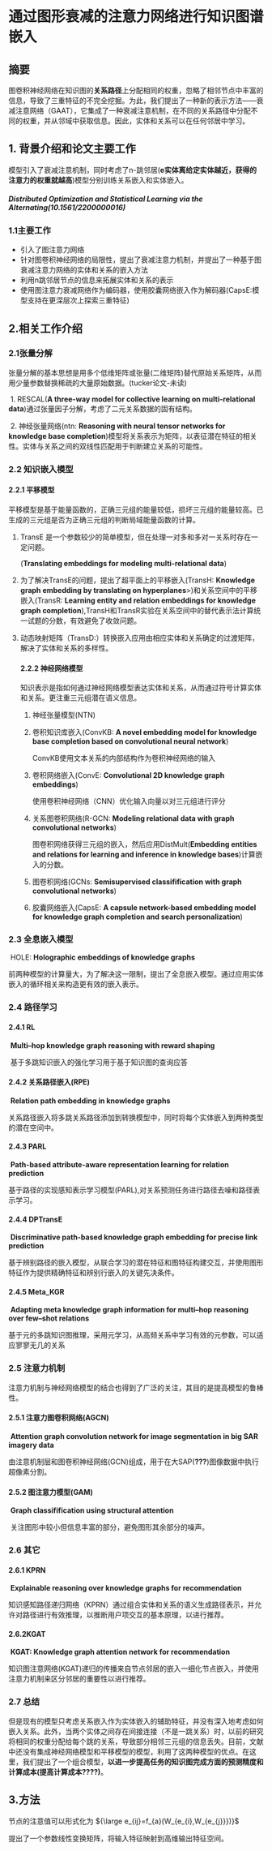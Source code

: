 # 通过图形衰减的注意力网络进行知识图谱嵌入

## 摘要

图卷积神经网络在知识图的<b>关系路径</b>上分配相同的权重，忽略了相邻节点中丰富的信息，导致了三重特征的不完全挖掘。为此，我们提出了一种新的表示方法——衰减注意网络（GAAT），它集成了一种衰减注意机制，在不同的关系路径中分配不同的权重，并从邻域中获取信息。因此，实体和关系可以在任何邻居中学习。

## 1. 背景介绍和论文主要工作

模型引入了衰减注意机制，同时考虑了n-跳邻居(<b>e实体离给定实体越近，获得的注意力的权重就越高</b>)模型分别训练关系嵌入和实体嵌入。

##### Distributed Optimization and Statistical Learning via the Alternating(10.1561/2200000016)

### 1.1主要工作

- 引入了图注意力网络
- 针对图卷积神经网络的局限性，提出了衰减注意力机制，并提出了一种基于图衰减注意力网络的实体和关系的嵌入方法
- 利用n跳邻居节点的信息来拓展实体和关系的表示
- 使用图注意力衰减网络作为编码器，使用胶囊网络嵌入作为解码器(CapsE:模型支持在更深层次上探索三重特征)

## 2.相关工作介绍

### 2.1张量分解

​		张量分解的基本思想是用多个低维矩阵或张量(二维矩阵)替代原始关系矩阵，从而用少量参数替换稀疏的大量原始数据。(tucker论文-未读)

​		1. RESCAL(<b>A three-way model for collective learning on multi-relational data</b>)通过张量因子分解，考虑了二元关系数据的固有结构。

​		2. 神经张量网络(ntn: <b>Reasoning with neural tensor networks for knowledge base completion</b>)模型将关系表示为矩阵，以表征潜在特征的相关性。实体与关系之间的双线性匹配用于判断建立关系的可能性。

### 2.2 知识嵌入模型

#### 	2.2.1 平移模型

​	平移模型是基于能量函数的，正确三元组的能量较低，损坏三元组的能量较高。已生成的三元组是否为正确三元组的判断局域能量函数的计算。

 1. TransE 是一个参数较少的简单模型，但在处理一对多和多对一关系时存在一定问题。

    (<b>Translating embeddings for modeling multi-relational data</b>)

 2. 为了解决TransE的问题，提出了超平面上的平移嵌入(TransH: <b>Knowledge graph embedding by translating on hyperplanes</b>>)和关系空间中的平移嵌入(TransR: <b>Learning entity and relation embeddings for knowledge graph completion</b>),TransH和TransR实验在关系空间中的替代表示法计算统一试题的分数，有效避免了收敛问题。

 3. 动态映射矩阵（TransD:）转换嵌入应用由相应实体和关系确定的过渡矩阵，解决了实体和关系的多样性。

    #### 2.2.2 神经网络模型

    ​	知识表示是指如何通过神经网络模型表达实体和关系，从而通过符号计算实体和关系。更注重三元组潜在语义信息。

     1. 神经张量模型(NTN)

     2. 卷积知识库嵌入(ConvKB: <b>A novel embedding model for knowledge base completion based on convolutional neural network</b>)

        ConvKB使用文本关系的内部结构作为卷积神经网络的输入

     3. 卷积网络嵌入(ConvE: <b>Convolutional 2D knowledge graph embeddings</b>)

        使用卷积神经网络（CNN）优化输入向量以对三元组进行评分

     4. 关系图卷积网络(R-GCN: <b>Modeling relational data with graph convolutional networks</b>)

        图卷积网络获得三元组的嵌入，然后应用DistMult(<b>Embedding entities and relations for learning and inference in knowledge bases</b>)计算嵌入的分数。

     5. 图卷积网络(GCNs: <b>Semisupervised classifification with graph convolutional networks</b>)

     6. 胶囊网络嵌入(CapsE:  <b>A capsule network-based embedding model for knowledge graph completion and search personalization</b>)


### 2.3 全息嵌入模型

​	HOLE: <b>Holographic embeddings of knowledge graphs</b>

​	前两种模型的计算量大，为了解决这一限制，提出了全息嵌入模型。通过应用实体嵌入的循环相关来构造更有效的嵌入表示。

### 2.4 路径学习

#### 	2.4.1 RL

​		<b>Multi–hop knowledge graph reasoning with reward shaping</b>

​		基于多跳知识嵌入的强化学习用于基于知识图的查询应答

#### 	2.4.2 关系路径嵌入(RPE)

​		<b>Relation path embedding in knowledge graphs</b>

​		关系路径嵌入将多跳关系路径添加到转换模型中，同时将每个实体嵌入到两种类型的潜在空间中。

#### 	2.4.3 PARL

​		<b>Path-based attribute-aware representation learning for relation prediction</b>

​		基于路径的实现感知表示学习模型(PARL),对关系预测任务进行路径去噪和路径表示学习。

#### 	2.4.4 DPTransE

​		<b>Discriminative path-based knowledge graph embedding for precise link prediction</b>

​		基于辨别路径的嵌入模型，从联合学习的潜在特征和图特征构建交互，并使用图形特征作为提供精确特征和辨别行嵌入的关键先决条件。

#### 	2.4.5 Meta_KGR

​		<b>Adapting meta knowledge graph information for multi–hop reasoning over few–shot relations</b>

​		基于元的多跳知识图推理，采用元学习，从高频关系中学习有效的元参数，可以适应寥寥无几的关系

### 2.5 注意力机制

​	注意力机制与神经网络模型的结合也得到了广泛的关注，其目的是提高模型的鲁棒性。

#### 	2.5.1 注意力图卷积网络(AGCN)

​		<b>Attention graph convolution network for image segmentation in big SAR imagery data</b>

​		由注意机制层和图卷积神经网络(GCN)组成，用于在大SAP(<b>???</b>)图像数据中执行超像素分割。

#### 	2.5.2 图注意力模型(GAM)

​		<b>Graph classifification using structural attention</b>

​		关注图形中较小但信息丰富的部分，避免图形其余部分的噪声。

### 2.6 其它

#### 	2.6.1 KPRN

​		<b>Explainable reasoning over knowledge graphs for recommendation</b>

​		知识感知路径递归网络（KPRN）通过组合实体和关系的语义生成路径表示，并允许对路径进行有效推理，以推断用户项交互的基本原理，以进行推荐。

#### 2.6.2KGAT

​		<b>KGAT: Knowledge graph attention network for recommendation</b>

​		知识图注意网络(KGAT)递归的传播来自节点邻居的嵌入一细化节点嵌入，并使用注意力机制来区分邻居的重要性以进行推荐。

### 2.7 总结

​	但是现有的模型只考虑关系嵌入作为实体嵌入的辅助特征，并没有深入地考虑如何嵌入关系。此外，当两个实体之间存在间接连接（不是一跳关系）时，以前的研究将相同的权重分配给每个跳的关系，导致部分相邻三元组的信息丢失。目前，文献中还没有集成神经网络模型和平移模型的模型，利用了这两种模型的优点。在这里，我们提出了一个组合模型，<b>以进一步提高任务的知识图完成方面的预测精度和计算成本(提高计算成本????)</b>。



## 3.方法

 节点的注意值可以形式化为 ${\large e_{ij}=f_{a}(W_{e_{i},W_{e_{j}}})}$ 

提出了一个参数线性变换矩阵，将输入特征映射到高维输出特征空间。

